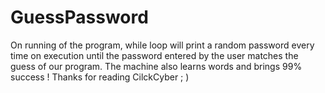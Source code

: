 # GuessPassword
 On running of the program, while loop will print a random password every time on execution until the password entered by the user matches the guess of our program. The machine also learns words and brings 99% success !  Thanks for reading CilckCyber ; )
